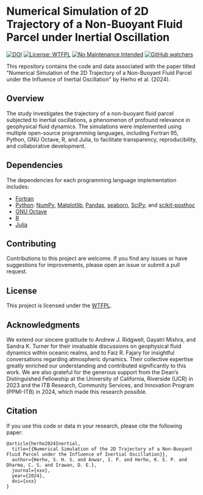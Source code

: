 # Numerical Simulation of 2D Trajectory of a Non-Buoyant Fluid Parcel under Inertial Oscillation

[![DOI](https://zenodo.org/badge/789854333.svg)](https://zenodo.org/doi/10.5281/zenodo.11051654)
[![License: WTFPL](https://img.shields.io/badge/License-WTFPL-brightgreen.svg)](http://www.wtfpl.net/about/)
[![No Maintenance Intended](http://unmaintained.tech/badge.svg)](http://unmaintained.tech/)
[![GitHub watchers](https://img.shields.io/github/watchers/Naereen/StrapDown.js.svg?style=social&label=Watch&maxAge=2592000)](https://github.com/sandyherho/inerOsci/watchers)


This repository contains the code and data associated with the paper titled "Numerical Simulation of the 2D Trajectory of a Non-Buoyant Fluid Parcel under the Influence of Inertial Oscillation" by Herho et al. (2024).

## Overview

The study investigates the trajectory of a non-buoyant fluid parcel subjected to inertial oscillations, a phenomenon of profound relevance in geophysical fluid dynamics. The simulations were implemented using multiple open-source programming languages, including Fortran 95, Python, GNU Octave, R, and Julia, to facilitate transparency, reproducibility, and collaborative development.

## Dependencies

The dependencies for each programming language implementation includes:

- [Fortran](https://fortran-lang.org/)
- [Python](https://www.python.org/): [NumPy](https://numpy.org/), [Matplotlib](https://matplotlib.org/), [Pandas](https://pandas.pydata.org/), [seaborn](https://seaborn.pydata.org/), [SciPy](https://scipy.org/), and [scikit-posthoc](https://scikit-posthocs.readthedocs.io/en/latest/)
- [GNU Octave](https://octave.org/)
- [R](https://www.r-project.org/)
- [Julia](https://julialang.org/)

## Contributing

Contributions to this project are welcome. If you find any issues or have suggestions for improvements, please open an issue or submit a pull request.

## License

This project is licensed under the [WTFPL](http://www.wtfpl.net/).

## Acknowledgments

We extend our sincere gratitude to Andrew J. Ridgwell, Gayatri Mishra, and Sandra K. Turner for their invaluable discussions on geophysical fluid dynamics within oceanic realms, and to Faiz R. Fajary for insightful conversations regarding atmospheric dynamics. Their collective expertise greatly enriched our understanding and contributed significantly to this work. We are also grateful for the generous support from the Dean’s Distinguished Fellowship at the University of California, Riverside (UCR) in 2023 and the ITB Research, Community Services, and Innovation Program (PPMI-ITB) in 2024, which made this research possible.

## Citation

If you use this code or data in your research, please cite the following paper:

```
@article{herho2024Inertial,
  title={{Numerical Simulation of the 2D Trajectory of a Non-Buoyant Fluid Parcel under the Influence of Inertial Oscillation}},
  author={Herho, S. H. S. and Anwar, I. P. and Herho, K. E. P. and Dharma, C. S. and Irawan, D. E.},
  journal={xxx},
  year={2024},
  doi={xxx}
}
```

